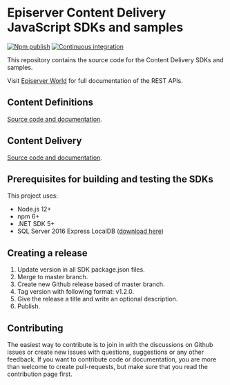 # Episerver Content Delivery JavaScript SDKs and samples

[![Npm publish](https://github.com/episerver/content-delivery-js-sdk/actions/workflows/npm-publish.yml/badge.svg)](https://github.com/episerver/content-delivery-js-sdk/actions/workflows/npm-publish.yml) [![Continuous integration](https://github.com/episerver/content-delivery-js-sdk/actions/workflows/ci.yml/badge.svg)](https://github.com/episerver/content-delivery-js-sdk/actions/workflows/ci.yml)


This repository contains the source code for the Content Delivery SDKs and samples.

Visit [Episerver World](https://world.episerver.com/documentation/developer-guides/content-delivery-api/) for full documentation of the REST APIs.

## Content Definitions

[Source code and documentation](https://github.com/episerver/content-delivery-js-sdk/tree/master/src/%40episerver/content-definitions).

## Content Delivery

[Source code and documentation](https://github.com/episerver/content-delivery-js-sdk/tree/master/src/%40episerver/content-delivery).

## Prerequisites for building and testing the SDKs

This project uses:
* Node.js 12+
* npm 6+
* .NET SDK 5+
* SQL Server 2016 Express LocalDB ([download here](https://www.microsoft.com/en-us/sql-server/sql-server-downloads))

## Creating a release

 1. Update version in all SDK package.json files.
 2. Merge to master branch.
 3. Create new Github release based of master branch.
 4. Tag version with following format: v1.2.0.
 5. Give the release a title and write an optional description.
 6. Publish.

## Contributing

The easiest way to contribute is to join in with the discussions on Github issues or create new issues with questions, suggestions or any other feedback. If you want to contribute code or documentation, you are more than welcome to create pull-requests, but make sure that you read the contribution page first.
